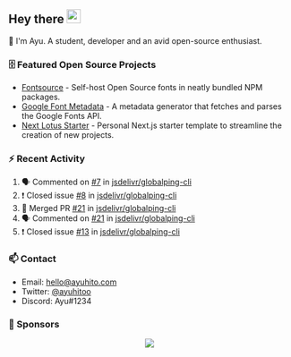 ## Hey there <img src="https://media.giphy.com/media/hvRJCLFzcasrR4ia7z/giphy.gif" width="25" height="25">

📝 I'm Ayu. A student, developer and an avid open-source enthusiast.

### 🗄 Featured Open Source Projects

- [Fontsource](https://github.com/fontsource/fontsource) - Self-host Open Source fonts in neatly bundled NPM packages.
- [Google Font Metadata](https://github.com/fontsource/google-font-metadata) - A metadata generator that fetches and parses the Google Fonts API.
- [Next Lotus Starter](https://github.com/DecliningLotus/next-lotus-starter) - Personal Next.js starter template to streamline the creation of new projects.

### ⚡ Recent Activity

<!--START_SECTION:activity-->

1. 🗣 Commented on [#7](https://github.com/jsdelivr/globalping-cli/issues/7) in [jsdelivr/globalping-cli](https://github.com/jsdelivr/globalping-cli)
2. ❗️ Closed issue [#8](https://github.com/jsdelivr/globalping-cli/issues/8) in [jsdelivr/globalping-cli](https://github.com/jsdelivr/globalping-cli)
3. 🎉 Merged PR [#21](https://github.com/jsdelivr/globalping-cli/pull/21) in [jsdelivr/globalping-cli](https://github.com/jsdelivr/globalping-cli)
4. 🗣 Commented on [#21](https://github.com/jsdelivr/globalping-cli/issues/21) in [jsdelivr/globalping-cli](https://github.com/jsdelivr/globalping-cli)
5. ❗️ Closed issue [#13](https://github.com/jsdelivr/globalping-cli/issues/13) in [jsdelivr/globalping-cli](https://github.com/jsdelivr/globalping-cli)
<!--END_SECTION:activity-->

### 📫 Contact

- Email: hello@ayuhito.com
- Twitter: [@ayuhitoo](https://twitter.com/ayuhitoo)
- Discord: Ayu#1234


### :sparkling_heart: Sponsors

<p align="center">
  <a href="https://cdn.jsdelivr.net/gh/ayuhito/ayuhito/sponsors.svg">
    <img src='https://cdn.jsdelivr.net/gh/ayuhito/ayuhito/sponsors.svg'/>
  </a>
</p>